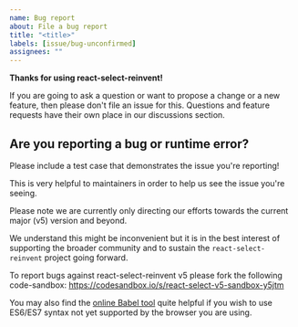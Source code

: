 ```yaml
---
name: Bug report
about: File a bug report
title: "<title>"
labels: [issue/bug-unconfirmed]
assignees: ""
---
```


**Thanks for using react-select-reinvent!**

If you are going to ask a question or want to propose a change or a new feature, then please don't file an issue for this.
Questions and feature requests have their own place in our discussions section.

## Are you reporting a bug or runtime error?

Please include a test case that demonstrates the issue you're reporting!

This is very helpful to maintainers in order to help us see the issue you're seeing.

Please note we are currently only directing our efforts towards the current major (v5) version and beyond.

We understand this might be inconvenient but it is in the best interest of supporting the broader community and to sustain the `react-select-reinvent` project going forward.

To report bugs against react-select-reinvent v5 please fork the following code-sandbox:
https://codesandbox.io/s/react-select-v5-sandbox-y5jtm

You may also find the [online Babel tool](https://babeljs.io/repl/) quite helpful if you wish to use ES6/ES7 syntax not yet supported by the browser you are using.
